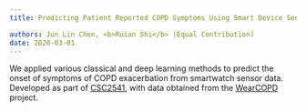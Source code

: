 ```yaml
---
title: Predicting Patient Reported COPD Symptoms Using Smart Device Sensor Data

authors: Jun Lin Chen, <b>Ruian Shi</b> (Equal Contribution)
date: 2020-03-01
---
```


We applied various classical and deep learning methods to predict the onset of symptoms of COPD exacerbation from smartwatch sensor data. Developed as part of [CSC2541](https://cs2541-ml4h2020.github.io/), with data obtained from the [WearCOPD](https://wearcopd.ca/) project. 